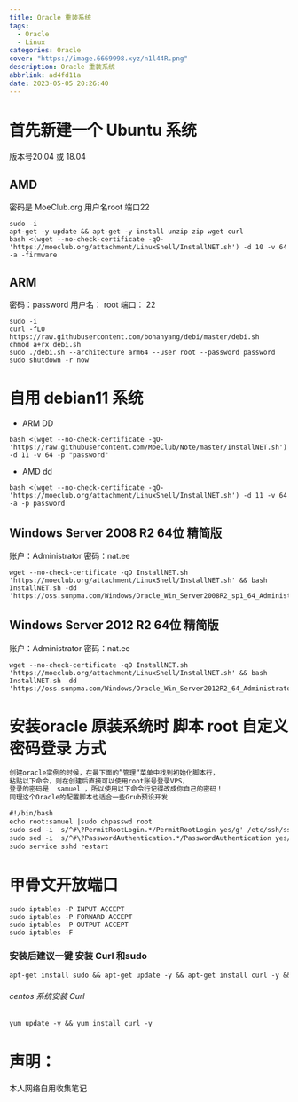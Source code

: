 ```yaml
---
title: Oracle 重装系统
tags:
  - Oracle
  - Linux
categories: Oracle
cover: "https://image.6669998.xyz/n1l44R.png"
description: Oracle 重装系统
abbrlink: ad4fd11a
date: 2023-05-05 20:26:40
---
```

# 首先新建一个 Ubuntu 系统
版本号20.04 或 18.04 
## AMD
密码是 MoeClub.org 用户名root 端口22
```shell
sudo -i
apt-get -y update && apt-get -y install unzip zip wget curl
bash <(wget --no-check-certificate -qO- 'https://moeclub.org/attachment/LinuxShell/InstallNET.sh') -d 10 -v 64 -a -firmware
```
## ARM 
密码：password 用户名： root 端口： 22
```shell
sudo -i
curl -fLO https://raw.githubusercontent.com/bohanyang/debi/master/debi.sh
chmod a+rx debi.sh
sudo ./debi.sh --architecture arm64 --user root --password password
sudo shutdown -r now
```
# 自用 debian11 系统
- ARM DD 
```shell
bash <(wget --no-check-certificate -qO- 'https://raw.githubusercontent.com/MoeClub/Note/master/InstallNET.sh') -d 11 -v 64 -p "password"
```
- AMD dd
```shell
bash <(wget --no-check-certificate -qO- 'https://moeclub.org/attachment/LinuxShell/InstallNET.sh') -d 11 -v 64 -a -p password
```

## Windows Server 2008 R2 64位 精简版
账户：Administrator  密码：nat.ee
```shell
wget --no-check-certificate -qO InstallNET.sh 'https://moeclub.org/attachment/LinuxShell/InstallNET.sh' && bash InstallNET.sh -dd 'https://oss.sunpma.com/Windows/Oracle_Win_Server2008R2_sp1_64_Administrator_nat.ee.gz'
```
## Windows Server 2012 R2 64位 精简版
账户：Administrator  密码：nat.ee
```shell
wget --no-check-certificate -qO InstallNET.sh 'https://moeclub.org/attachment/LinuxShell/InstallNET.sh' && bash InstallNET.sh -dd 'https://oss.sunpma.com/Windows/Oracle_Win_Server2012R2_64_Administrator_nat.ee.gz'
```
# 安装oracle 原装系统时 脚本 root 自定义密码登录 方式
```markdown
创建oracle实例的时候，在最下面的”管理“菜单中找到初始化脚本行，
粘贴以下命令，则在创建后直接可以使用root账号登录VPS，
登录的密码是  samuel ，所以使用以下命令行记得改成你自己的密码！
同理这个Oracle的配置脚本也适合一些Grub预设开发
```
```markdown
#!/bin/bash
echo root:samuel |sudo chpasswd root
sudo sed -i 's/^#\?PermitRootLogin.*/PermitRootLogin yes/g' /etc/ssh/sshd_config;
sudo sed -i 's/^#\?PasswordAuthentication.*/PasswordAuthentication yes/g' /etc/ssh/sshd_config;
sudo service sshd restart
```
# 甲骨文开放端口
```shell
sudo iptables -P INPUT ACCEPT
sudo iptables -P FORWARD ACCEPT
sudo iptables -P OUTPUT ACCEPT
sudo iptables -F
```
### 安装后建议一键 安装 Curl 和sudo
```markdown
apt-get install sudo && apt-get update -y && apt-get install curl -y && apt update && apt upgrade -y
```
###### centos 系统安装 Curl
```markdown
yum update -y && yum install curl -y
```
# 声明：
本人网络自用收集笔记 